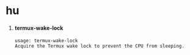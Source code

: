 # hu




<ol>
 <li><h4>termux-wake-lock</li></h3>

```
usage: termux-wake-lock
Acquire the Termux wake lock to prevent the CPU from sleeping.
```
</ol> 






